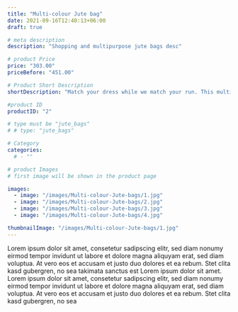 ```yaml
---
title: "Multi-colour Jute bag"
date: 2021-09-16T12:40:13+06:00
draft: true

# meta description
description: "Shopping and multipurpose jute bags desc"

# product Price
price: "303.00"
priceBefore: "451.00"

# Product Short Description
shortDescription: "Match your dress while we match your run. This multicolored handbag finished with high rounded sturdy handles is a ready-to-carry comfort bag on the move."

#product ID
productID: "2"

# type must be "jute_bags"
# # type: "jute_bags"

# Category
categories:
  # - ""

# product Images
# first image will be shown in the product page

images:
  - image: "/images/Multi-colour-Jute-bags/1.jpg"
  - image: "/images/Multi-colour-Jute-bags/2.jpg"
  - image: "/images/Multi-colour-Jute-bags/3.jpg"
  - image: "/images/Multi-colour-Jute-bags/4.jpg"

thumbnailImage: "/images/Multi-colour-Jute-bags/1.jpg"
---
```


Lorem ipsum dolor sit amet, consetetur sadipscing elitr, sed diam nonumy eirmod tempor invidunt ut labore et dolore magna aliquyam erat, sed diam voluptua. At vero eos et accusam et justo duo dolores et ea rebum. Stet clita kasd gubergren, no sea takimata sanctus est Lorem ipsum dolor sit amet. Lorem ipsum dolor sit amet, consetetur sadipscing elitr, sed diam nonumy eirmod tempor invidunt ut labore et dolore magna aliquyam erat, sed diam voluptua. At vero eos et accusam et justo duo dolores et ea rebum. Stet clita kasd gubergren, no sea
